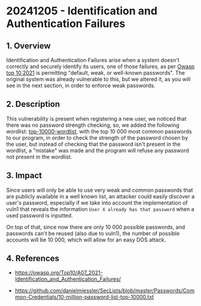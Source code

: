 # 20241205 - Identification and Authentication Failures

## 1. **Overview**

   Identification and Authentication Failures arise when a system doesn't correctly and securely identify its users, one of those failures, as per [Owasp top 10:2021](https://owasp.org/Top10/A07_2021-Identification_and_Authentication_Failures/) is permitting "default, weak, or well-known passwords". The original system was already vulnerable to this, but we altered it, as you will see in the next section, in order to enforce weak passwords.
   
## 2. **Description**

   This vulnerability is present when registering a new user, we noticed that there was no password strength checking, so, we added the following wordlist: [top-10000-wordlist](https://github.com/danielmiessler/SecLists/blob/master/Passwords/Common-Credentials/10-million-password-list-top-10000.txt), with the top 10 000 most common passwords to our program, in order to check the strength of the password chosen by the user, but instead of checking that the password isn't present in the wordlist, a "mistake" was made and the program will refuse any password not present in the wordlist.

## 3. **Impact**
   
   Since users will only be able to use very weak and common passwords that are publicly available in a well known list, an attacker could easily discover a user's password, especially if we take into account the implementation of vuln1 that reveals the information `User X already has that password` when a used password is inputted.

   On top of that, since now there are only 10 000 possible passwords, and passwords can't be reused (also due to vuln1), the number of possible accounts will be 10 000, which will allow for an easy DOS attack.

## 4. References

   * https://owasp.org/Top10/A07_2021-Identification_and_Authentication_Failures/

   * https://github.com/danielmiessler/SecLists/blob/master/Passwords/Common-Credentials/10-million-password-list-top-10000.txt
